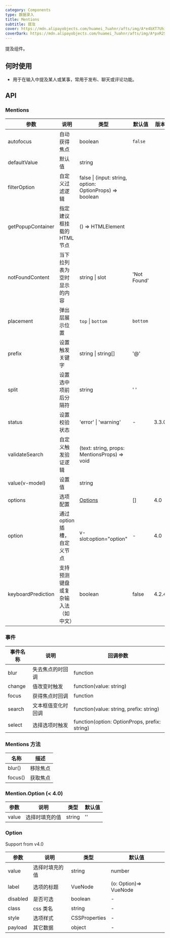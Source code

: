 ```yaml
---
category: Components
type: 数据录入
title: Mentions
subtitle: 提及
cover: https://mdn.alipayobjects.com/huamei_7uahnr/afts/img/A*e4bXT7Uhi9YAAAAAAAAAAAAADrJ8AQ/original
coverDark: https://mdn.alipayobjects.com/huamei_7uahnr/afts/img/A*pxR2S53P_xoAAAAAAAAAAAAADrJ8AQ/original
---
```


提及组件。

## 何时使用

- 用于在输入中提及某人或某事，常用于发布、聊天或评论功能。

## API

### Mentions

| 参数 | 说明 | 类型 | 默认值 | 版本 |
| --- | --- | --- | --- | --- |
| autofocus | 自动获得焦点 | boolean | `false` |
| defaultValue | 默认值 | string |  |
| filterOption | 自定义过滤逻辑 | false \| (input: string, option: OptionProps) => boolean |  |
| getPopupContainer | 指定建议框挂载的 HTML 节点 | () => HTMLElement |  |
| notFoundContent | 当下拉列表为空时显示的内容 | string \| slot | 'Not Found' |
| placement | 弹出层展示位置 | `top` \| `bottom` | `bottom` |
| prefix | 设置触发关键字 | string \| string\[] | '@' |
| split | 设置选中项前后分隔符 | string | ' ' |
| status | 设置校验状态 | 'error' \| 'warning' | - | 3.3.0 |
| validateSearch | 自定义触发验证逻辑 | (text: string, props: MentionsProps) => void |  |
| value(v-model) | 设置值 | string |  |
| options | 选项配置 | [Options](#option) | \[] | 4.0 |
| option | 通过 option 插槽，自定义节点 | v-slot:option="option" | - | 4.0 |
| keyboardPrediction | 支持预测键盘或复杂输入法（如中文） | boolean | false | 4.2.4 |

### 事件

| 事件名称 | 说明               | 回调参数                                      |
| -------- | ------------------ | --------------------------------------------- |
| blur     | 失去焦点的时回调   | function                                      |
| change   | 值改变时触发       | function(value: string)                       |
| focus    | 获得焦点时回调     | function                                      |
| search   | 文本框值变化时回调 | function(value: string, prefix: string)       |
| select   | 选择选项时触发     | function(option: OptionProps, prefix: string) |

### Mentions 方法

| 名称    | 描述     |
| ------- | -------- |
| blur()  | 移除焦点 |
| focus() | 获取焦点 |

### Mention.Option (< 4.0)

| 参数  | 说明           | 类型   | 默认值 |
| ----- | -------------- | ------ | ------ |
| value | 选择时填充的值 | string | ''     |

### Option

Support from v4.0

<!-- prettier-ignore -->
| 参数      | 说明           | 类型                | 默认值 |
| --------- | -------------- | ------------------- | ------ |
| value     | 选择时填充的值 | string | number             | -      |
| label     | 选项的标题     | VueNode | (o: Option)=> VueNode     | -      |
| disabled  | 是否可选       | boolean             | -      |
| class | css 类名       | string              | -      |
| style     | 选项样式       | CSSProperties | -      |
|payload| 其它数据 | object | - |

